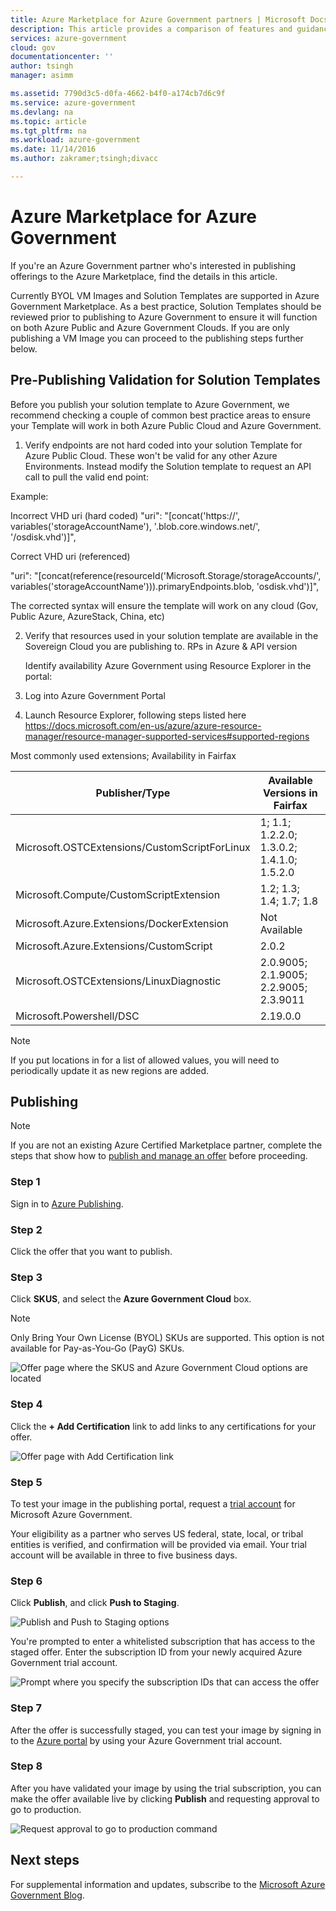```yaml
---
title: Azure Marketplace for Azure Government partners | Microsoft Docs
description: This article provides a comparison of features and guidance on developing applications for Azure Government.
services: azure-government
cloud: gov
documentationcenter: ''
author: tsingh
manager: asimm

ms.assetid: 7790d3c5-d0fa-4662-b4f0-a174cb7d6c9f
ms.service: azure-government
ms.devlang: na
ms.topic: article
ms.tgt_pltfrm: na
ms.workload: azure-government
ms.date: 11/14/2016
ms.author: zakramer;tsingh;divacc

---
```

# Azure Marketplace for Azure Government
If you're an Azure Government partner who's interested in publishing offerings to the Azure Marketplace, find the details in this article.

Currently BYOL VM Images and Solution Templates are supported in Azure Government Marketplace. As a best practice, Solution Templates should be reviewed prior to publishing to Azure Government to ensure it will function on both Azure Public and Azure Government Clouds. If you are only publishing a VM Image you can proceed to the publishing steps further below.

## Pre-Publishing Validation for Solution Templates

Before you publish your solution template to Azure Government, we recommend checking a couple of common best practice areas to ensure your Template will work in both Azure Public Cloud and Azure Government.

1.	Verify endpoints are not hard coded into your solution Template for Azure Public Cloud. These won't be valid for any other Azure Environments. Instead modify the Solution template to request an API call to pull the valid end point:  

  Example:

  Incorrect VHD uri (hard coded)
  "uri": "[concat('https://', variables('storageAccountName'), '.blob.core.windows.net/',  '/osdisk.vhd')]",

  Correct VHD uri (referenced)

  "uri": "[concat(reference(resourceId('Microsoft.Storage/storageAccounts/', variables('storageAccountName'))).primaryEndpoints.blob, 'osdisk.vhd')]",

  The corrected syntax will ensure the template will work on any cloud (Gov, Public Azure, AzureStack, China, etc)

2.	Verify that resources used in your solution template are available in the Sovereign Cloud you are publishing to.
RPs in Azure & API version

    Identify availability Azure Government using Resource Explorer in the portal:

  1.	Log into Azure Government Portal
  2.	Launch Resource Explorer, following steps listed here https://docs.microsoft.com/en-us/azure/azure-resource-manager/resource-manager-supported-services#supported-regions

  Most commonly used extensions; Availability in Fairfax  

  | Publisher/Type | Available Versions in Fairfax |
  | --- | --- |
  | Microsoft.OSTCExtensions/CustomScriptForLinux | 1; 1.1; 1.2.2.0; 1.3.0.2; 1.4.1.0; 1.5.2.0 |
  | Microsoft.Compute/CustomScriptExtension | 1.2; 1.3; 1.4; 1.7; 1.8 |
  | Microsoft.Azure.Extensions/DockerExtension | Not Available |
  | Microsoft.Azure.Extensions/CustomScript | 2.0.2 |
  | Microsoft.OSTCExtensions/LinuxDiagnostic | 2.0.9005; 2.1.9005; 2.2.9005; 2.3.9011 |
  | Microsoft.Powershell/DSC | 2.19.0.0 |

> [!NOTE]
> If you put locations in for a list of allowed values, you will need to periodically update it as new regions are added.  


## Publishing
> [!NOTE]
> If you are not an existing Azure Certified Marketplace partner, complete the steps that show how to [publish and manage an offer](../marketplace-publishing/marketplace-publishing-getting-started.md) before proceeding.
>
>

### Step 1
Sign in to [Azure Publishing](https://publish.windowsazure.com).

### Step 2
Click the offer that you want to publish.

### Step 3
Click **SKUS**, and select the **Azure Government Cloud** box.

> [!NOTE]
> Only Bring Your Own License (BYOL) SKUs are supported.  This option is not available for Pay-as-You-Go (PayG) SKUs.
>
>

![Offer page where the SKUS and Azure Government Cloud options are located](./media/government-manage-marketplace-partner-1.png)

### Step 4
Click the **+ Add Certification** link to add links to any certifications for your offer.

![Offer page with Add Certification link](./media/government-manage-marketplace-partner-2.png)

### Step 5
To test your image in the publishing portal, request a [trial account](https://azuregov.microsoft.com/trial/azuregovtrial) for Microsoft Azure Government.

Your eligibility as a partner who serves US federal, state, local, or tribal entities is verified, and confirmation will be provided via email.  Your trial account will be available in three to five business days.

### Step 6
Click **Publish**, and click **Push to Staging**.

![Publish and Push to Staging options](./media/government-manage-marketplace-partner-3.png)

You're prompted to enter a whitelisted subscription that has access to the staged offer. Enter the subscription ID from your newly acquired Azure Government trial account.

![Prompt where you specify the subscription IDs that can access the offer](./media/government-manage-marketplace-partner-4.png)

### Step 7
After the offer is successfully staged, you can test your image by signing in to the [Azure portal](https://portal.azure.us) by using your Azure Government trial account.

### Step 8
After you have validated your image by using the trial subscription, you can make the offer available live by clicking **Publish** and requesting approval to go to production.

![Request approval to go to production command](./media/government-manage-marketplace-partner-5.png)

## Next steps
For supplemental information and updates, subscribe to the [Microsoft Azure Government Blog](https://blogs.msdn.microsoft.com/azuregov/).
